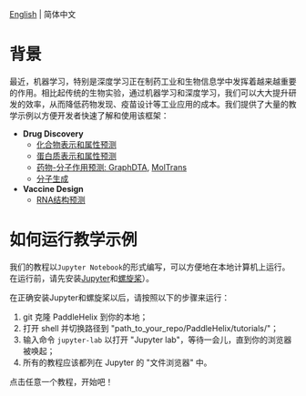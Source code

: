 [English](README.md) | 简体中文

# 背景

最近，机器学习，特别是深度学习正在制药工业和生物信息学中发挥着越来越重要的作用。相比起传统的生物实验，通过机器学习和深度学习，我们可以大大提升研发的效率，从而降低药物发现、疫苗设计等工业应用的成本。我们提供了大量的教学示例以方便开发者快速了解和使用该框架：
* **Drug Discovery**
  - [化合物表示和属性预测](./compound_property_prediction_tutorial_cn.ipynb)
  - [蛋白质表示和属性预测](./protein_pretrain_and_property_prediction_tutorial_cn.ipynb)
  - [药物-分子作用预测: GraphDTA](./drug_target_interaction_graphdta_tutorial_cn.ipynb), [MolTrans](./drug_target_interaction_moltrans_tutorial_cn.ipynb)
  - [分子生成](./molecular_generation_tutorial_cn.ipynb)
* **Vaccine Design**
  - [RNA结构预测](./linearrna_tutorial_cn.ipynb)

# 如何运行教学示例
我们的教程以`Jupyter Notebook`的形式编写，可以方便地在本地计算机上运行。在运行前，请先安装[Jupyter](https://jupyter.org/install)和[螺旋桨](../installation_guide_cn.md)）。

在正确安装Jupyter和螺旋桨以后，请按照以下的步骤来运行：
1. git 克隆 PaddleHelix 到你的本地；
2. 打开 shell 并切换路径到 "path_to_your_repo/PaddleHelix/tutorials/"；
3. 输入命令 `jupyter-lab` 以打开 "Jupyter lab"，等待一会儿，直到你的浏览器被唤起；
4. 所有的教程应该都列在 Jupyter 的 "文件浏览器" 中。

点击任意一个教程，开始吧！
